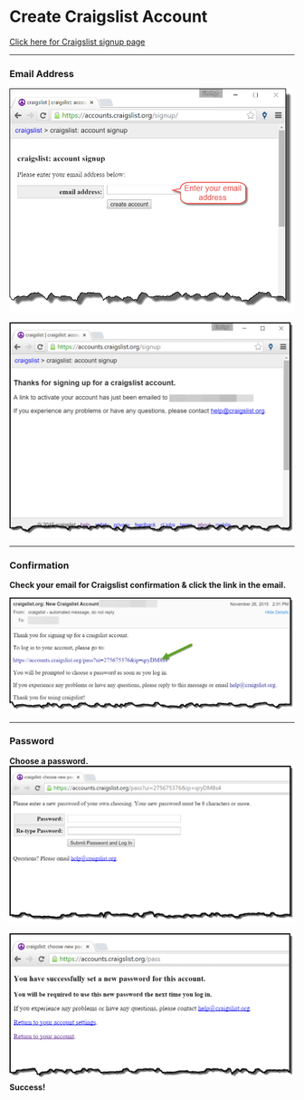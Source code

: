 # Create Craigslist Account

[Click here for Craigslist signup page](https://accounts.craigslist.org/signup/)

---


### Email Address




![Craiglist Signup](signup2.png)

![Confirmation](confirm.png)

---

### Confirmation
**Check your email for Craigslist confirmation & click the link in the email.**

![Email Confirmation](confirm3.png)

---

### Password 
**Choose a password.**
![Choose Password](password.png)



![Success](success.png)
**Success!**
